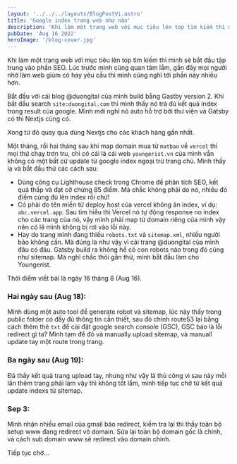 ```yaml
---
layout: '../../../layouts/BlogPostVi.astro'
title: 'Google index trang web như nào'
description: 'Khi làm một trang web với mục tiêu lên top tìm kiếm thì mình sẽ bắt đầu tập trung vào phần SEO'
pubDate: 'Aug 16 2022'
heroImage: '/blog-cover.jpg'
---
```


Khi làm một trang web với mục tiêu lên top tìm kiếm thì mình sẽ bắt đầu tập trung vào phần SEO. Lúc trước mình cũng quan tâm lắm, gần đây mọi người nhờ làm web giùm có hay yêu cầu thì mình cũng nghĩ tới phần này nhiều hơn.

Bắt đầu với cái blog @duongital của mình build bằng Gastby version 2. Khi bắt đầu search `site:duongital.com` thì mình thấy nó trả đủ kết quả index trong result của google. Mình mới nghĩ nó auto hỗ trợ bởi thư viện và Gatsby có thì Nextjs cũng có.

Xong từ đó quay qua dùng Nextjs cho các khách hàng gần nhất.

Một tháng, rồi hai tháng sau khi map domain mua từ `matbao` về `vercel` thì mọi thứ chạy trơn tru, chỉ có cái là cái web `youngerist.vn` của mình vẫn không có một bất cứ update từ google index ngoại trừ trang chủ. Mình thấy lạ và bắt đầu thử các cách sau:

- Dùng công cụ Lighthouse check trong Chrome để phân tích SEO, kết quả thấp và đạt cỡ chừng 85 điểm. Mà chắc không phải do nó, nhiêu đó điểm cũng đủ lên index rồi chứ!
- Có phải do tên miền từ deploy host của vercel không ăn index, ví dụ: `abc.vercel.app`. Sau tìm hiểu thì Vercel nó tự động response no index cho các trang của nó, vậy mình phải map từ domain riêng của mình vậy nên có lẽ mình không bị rơi vào lỗi này.
- Hay do trang mình đang thiếu `robots.txt` và `sitemap.xml`, nhiều người bảo không cần. Mà đúng là như vậy vì cái trang @duongital của mình đâu có đâu. Gatsby build ra không hề có con robots nào trong đó cũng như sitemap. Mà nghĩ chắc thôi gắn thử, mình bắt đầu làm cho Youngerist.

Thời điểm viết bài là ngày 16 tháng 8 (Aug 16).

### Hai ngày sau (Aug 18):

Mình dùng một auto tool để generate robot và sitemap, lúc này thấy trong public folder có đầy đủ thông tin cần thiết, sau đó chỉnh route53 lại bằng cách thêm thẻ `txt` để cài đặt google search console (GSC), GSC báo là lỗi redirect gì ta? Mình tạm để đó và manually upload sitemap, và manuall update tay một route trong trang.

### Ba ngày sau (Aug 19):

Đã thấy kết quả trang upload tay, nhưng như vậy là thủ công vì sau này mỗi lần thêm trang phải làm vậy thì không tốt lắm, mình tiếp tục chờ từ kết quả update indexs từ sitemap.

### Sep 3:

Mình nhận nhiều email của gmail báo redirect, kiểm tra lại thì thấy toàn bộ setup www đang redirect vô domain. Sửa lại toàn bộ domain gốc là chính, và cách sub domain www sẽ redirect vào domain chính.

Tiếp tục chờ...
